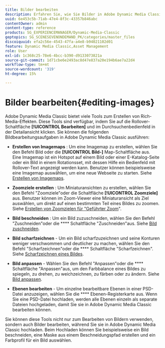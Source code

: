 ```yaml
---
title: Bilder bearbeiten
description: Erfahren Sie, wie Sie Bilder in Adobe Dynamic Media Classic bearbeiten.
uuid: 6e453c5b-71ab-47e4-8f3c-43357b846abc
contentOwner: admin
content-type: reference
products: SG_EXPERIENCEMANAGER/Dynamic-Media-Classic
geptopics: SG_SCENESEVENONDEMAND_PK/categories/master_files
discoiquuid: efa2c56e-4543-47fa-a4e8-b94021102d01
feature: Dynamic Media Classic,Asset Management
role: User
exl-id: 1c368c25-78e6-4bcc-b390-d9133073821a
source-git-commit: 1d71cbe6e2493ac8d47e837a20e194b6ae7a22d4
workflow-type: tm+mt
source-wordcount: '319'
ht-degree: 15%

---
```


# Bilder bearbeiten{#editing-images}

Adobe Dynamic Media Classic bietet viele Tools zum Erstellen von Rich-Media-Effekten. Diese Tools sind verfügbar, indem Sie auf die Rollover-Schaltfläche **[!UICONTROL Bearbeiten]** und im Durchsuchenbedienfeld in der Detailansicht klicken. Sie können die folgenden Bildbearbeitungsaufgaben in Adobe Dynamic Media Classic ausführen:

* **Erstellen von Imagemaps** : Um eine Imagemap zu erstellen, wählen Sie den Befehl Bild oder die  **[!UICONTROL Bild-]** Map-Schaltfläche aus. Eine Imagemap ist ein Hotspot auf einem Bild oder einer E-Katalog-Seite oder ein Bild in einem Rotationsset, mit dessen Hilfe ein Bedienfeld mit Rollover-Text angezeigt werden kann. Benutzer können beispielsweise eine Imagemap auswählen, um eine neue Webseite zu starten. Siehe [Erstellen von Imagemaps](/help/creating-image-maps.md).

* **Zoomziele erstellen** : Um Miniaturansichten zu erstellen, wählen Sie den Befehl &quot;Zoomziele&quot;oder die Schaltfläche  **[!UICONTROL Zoomziele]** aus. Benutzer können im Zoom-Viewer eine Miniaturansicht als Ziel auswählen, um direkt auf einen bestimmten Teil eines Bildes zu zoomen. Siehe [Erstellen von Zoomzielen für &quot;Geführter Zoom](/help/creating-zoom-targets-guided-zoom.md)&quot;.

* **Bild beschneiden** : Um ein Bild zuzuschneiden, wählen Sie den Befehl &quot;Zuschneiden&quot;oder die  **** Schaltfläche &quot;Zuschneiden&quot;aus. Siehe [Bild zuschneiden](/help/cropping-image.md).

* **Bild scharfzeichnen**  - Um ein Bild scharfzuzeichnen und seine Konturen weniger verschwommen und deutlicher zu machen, wählen Sie den Befehl &quot;Scharfzeichnen&quot;oder die  **** Schaltfläche &quot;Scharfzeichnen&quot;. Siehe [Scharfzeichnen eines Bildes](/help/sharpening-image.md).

* **Bild anpassen**  - Wählen Sie den Befehl &quot;Anpassen&quot;oder die  **** Schaltfläche &quot;Anpassen&quot;aus, um den Farbbalance eines Bildes zu spiegeln, zu drehen, zu weichzeichnen, zu färben oder zu ändern. Siehe [Bild anpassen](/help/adjusting-image.md).

* **Ebenen bearbeiten**  - Um einzelne bearbeitbare Ebenen in einer PSD-Datei anzuzeigen, wählen Sie die  **** Ebenen-Registerkarte aus. Wenn Sie eine PSD-Datei hochladen, werden alle Ebenen einzeln als separate Dateien hochgeladen, damit Sie sie in Adobe Dynamic Media Classic bearbeiten können.

Sie können diese Tools nicht nur zum Bearbeiten von Bildern verwenden, sondern auch Bilder bearbeiten, während Sie sie in Adobe Dynamic Media Classic hochladen. Beim Hochladen können Sie beispielsweise ein Bild beschneiden, eine Maske aus einem Beschneidungspfad erstellen und ein Farbprofil für ein Bild auswählen.
